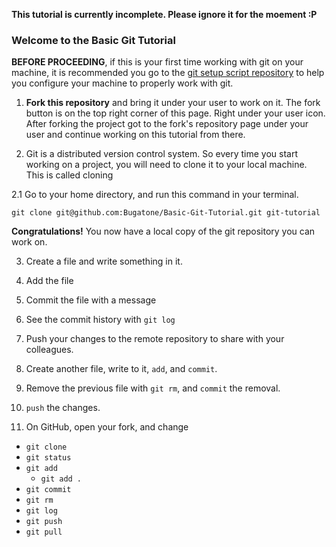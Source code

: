 **This tutorial is currently incomplete. Please ignore it for the moement :P**

### Welcome to the Basic Git Tutorial

**BEFORE PROCEEDING**, if this is your first time working with git on your machine, it is recommended you go to the [git setup script repository](https://github.com/Bugatone/Git-Setup-Script) to help you configure your machine to properly work with git.

1. **Fork this repository** and bring it under your user to work on it. The fork button is on the top right corner of this page. Right under your user icon. After forking the project got to the fork's repository page under your user and continue working on this tutorial from there.

2. Git is a distributed version control system. So every time you start working on a project, you will need to clone it to your local machine. This is called cloning

  2.1 Go to your home directory, and run this command in your terminal.
  ```
  git clone git@github.com:Bugatone/Basic-Git-Tutorial.git git-tutorial
  ```
  
  **Congratulations!** You now have a local copy of the git repository you can work on.
  
3. Create a file and write something in it.

4. Add the file

5. Commit the file with a message

6. See the commit history with `git log`

7. Push your changes to the remote repository to share with your colleagues.

8. Create another file, write to it, `add`, and `commit`.

9. Remove the previous file with `git rm`, and `commit` the removal.

10. `push` the changes.

11. On GitHub, open your fork, and change 

- `git clone`
- `git status`
- `git add`
  - `git add .`
- `git commit`
- `git rm`
- `git log`
- `git push`
- `git pull`
